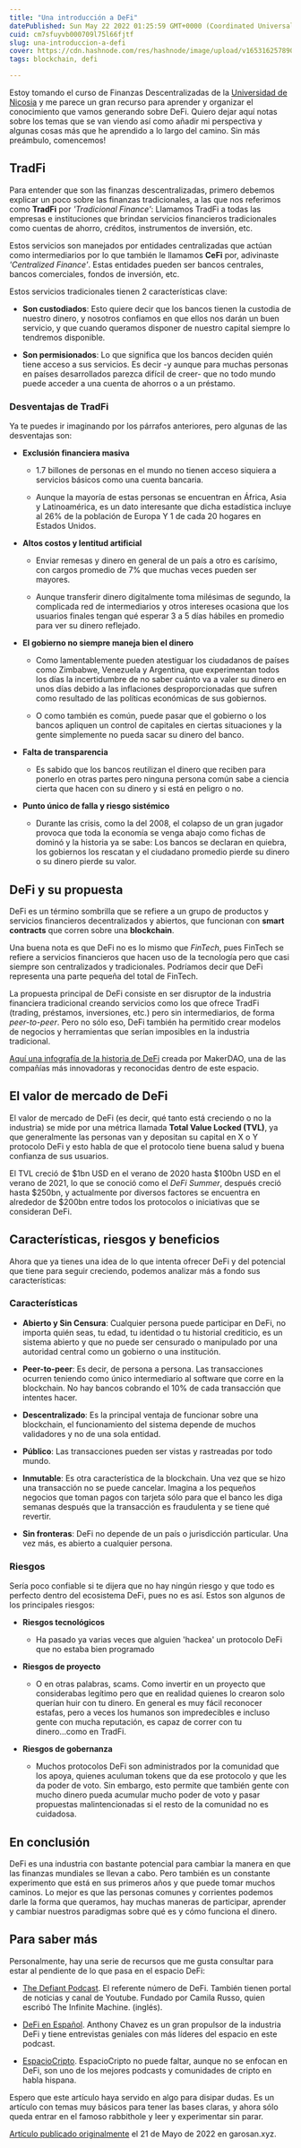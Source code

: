 ```yaml
---
title: "Una introducción a DeFi"
datePublished: Sun May 22 2022 01:25:59 GMT+0000 (Coordinated Universal Time)
cuid: cm7sfuyvb000709l75l66fjtf
slug: una-introduccion-a-defi
cover: https://cdn.hashnode.com/res/hashnode/image/upload/v1653162578908/2OUxqMM0Y.avif
tags: blockchain, defi

---
```


Estoy tomando el curso de Finanzas Descentralizadas de la [Universidad de Nicosia](https://www.unic.ac.cy/blockchain/free-defi-mooc/) y me parece un gran recurso para aprender y organizar el conocimiento que vamos generando sobre DeFi. Quiero dejar aquí notas sobre los temas que se van viendo así como añadir mi perspectiva y algunas cosas más que he aprendido a lo largo del camino. Sin más preámbulo, comencemos!

## TradFi

Para entender que son las finanzas descentralizadas, primero debemos explicar un poco sobre las finanzas tradicionales, a las que nos referimos como **TradFi** por *'Tradicional Finance'*: Llamamos TradFi a todas las empresas e instituciones que brindan servicios financieros tradicionales como cuentas de ahorro, créditos, instrumentos de inversión, etc.

Estos servicios son manejados por entidades centralizadas que actúan como intermediarios por lo que también le llamamos **CeFi** por, adivinaste *'Centralized Finance'*. Estas entidades pueden ser bancos centrales, bancos comerciales, fondos de inversión, etc.

Estos servicios tradicionales tienen 2 características clave:

* **Son custodiados**: Esto quiere decir que los bancos tienen la custodia de nuestro dinero, y nosotros confiamos en que ellos nos darán un buen servicio, y que cuando queramos disponer de nuestro capital siempre lo tendremos disponible.
    
* **Son permisionados**: Lo que significa que los bancos deciden quién tiene acceso a sus servicios. Es decir -y aunque para muchas personas en países desarrollados parezca difícil de creer- que no todo mundo puede acceder a una cuenta de ahorros o a un préstamo.
    

### Desventajas de TradFi

Ya te puedes ir imaginando por los párrafos anteriores, pero algunas de las desventajas son:

* **Exclusión financiera masiva**
    
    * 1.7 billones de personas en el mundo no tienen acceso siquiera a servicios básicos como una cuenta bancaria.
        
    * Aunque la mayoría de estas personas se encuentran en África, Asia y Latinoamérica, es un dato interesante que dicha estadística incluye al 26% de la población de Europa Y 1 de cada 20 hogares en Estados Unidos.
        
* **Altos costos y lentitud artificial**
    
    * Enviar remesas y dinero en general de un país a otro es carísimo, con cargos promedio de 7% que muchas veces pueden ser mayores.
        
    * Aunque transferir dinero digitalmente toma milésimas de segundo, la complicada red de intermediarios y otros intereses ocasiona que los usuarios finales tengan qué esperar 3 a 5 días hábiles en promedio para ver su dinero reflejado.
        
* **El gobierno no siempre maneja bien el dinero**
    
    * Como lamentablemente pueden atestiguar los ciudadanos de países como Zimbabwe, Venezuela y Argentina, que experimentan todos los días la incertidumbre de no saber cuánto va a valer su dinero en unos días debido a las inflaciones desproporcionadas que sufren como resultado de las políticas económicas de sus gobiernos.
        
    * O como también es común, puede pasar que el gobierno o los bancos apliquen un control de capitales en ciertas situaciones y la gente simplemente no pueda sacar su dinero del banco.
        
* **Falta de transparencia**
    
    * Es sabido que los bancos reutilizan el dinero que reciben para ponerlo en otras partes pero ninguna persona común sabe a ciencia cierta que hacen con su dinero y si está en peligro o no.
        
* **Punto único de falla y riesgo sistémico**
    
    * Durante las crisis, como la del 2008, el colapso de un gran jugador provoca que toda la economía se venga abajo como fichas de dominó y la historia ya se sabe: Los bancos se declaran en quiebra, los gobiernos los rescatan y el ciudadano promedio pierde su dinero o su dinero pierde su valor.
        

## DeFi y su propuesta

DeFi es un término sombrilla que se refiere a un grupo de productos y servicios financieros decentralizados y abiertos, que funcionan con **smart contracts** que corren sobre una **blockchain**.

Una buena nota es que DeFi no es lo mismo que *FinTech*, pues FinTech se refiere a servicios financieros que hacen uso de la tecnología pero que casi siempre son centralizados y tradicionales. Podríamos decir que DeFi representa una parte pequeña del total de FinTech.

La propuesta principal de DeFi consiste en ser disruptor de la industria financiera tradicional creando servicios como los que ofrece TradFi (trading, préstamos, inversiones, etc.) pero sin intermediarios, de forma *peer-to-peer*. Pero no sólo eso, DeFi también ha permitido crear modelos de negocios y herramientas que serían imposibles en la industria tradicional.

[Aquí una infografía de la historia de DeFi](https://blog.makerdao.com/a-brief-history-of-decentralized-finance-defi/) creada por MakerDAO, una de las compañías más innovadoras y reconocidas dentro de este espacio.

## El valor de mercado de DeFi

El valor de mercado de DeFi (es decir, qué tanto está creciendo o no la industria) se mide por una métrica llamada **Total Value Locked (TVL)**, ya que generalmente las personas van y depositan su capital en X o Y protocolo DeFi y esto habla de que el protocolo tiene buena salud y buena confianza de sus usuarios.

El TVL creció de $1bn USD en el verano de 2020 hasta $100bn USD en el verano de 2021, lo que se conoció como el *DeFi Summer*, después creció hasta $250bn, y actualmente por diversos factores se encuentra en alrededor de $200bn entre todos los protocolos o iniciativas que se consideran DeFi.

## Características, riesgos y beneficios

Ahora que ya tienes una idea de lo que intenta ofrecer DeFi y del potencial que tiene para seguir creciendo, podemos analizar más a fondo sus características:

### Características

* **Abierto y Sin Censura**: Cualquier persona puede participar en DeFi, no importa quién seas, tu edad, tu identidad o tu historial crediticio, es un sistema abierto y que no puede ser censurado o manipulado por una autoridad central como un gobierno o una institución.
    
* **Peer-to-peer**: Es decir, de persona a persona. Las transacciones ocurren teniendo como único intermediario al software que corre en la blockchain. No hay bancos cobrando el 10% de cada transacción que intentes hacer.
    
* **Descentralizado**: Es la principal ventaja de funcionar sobre una blockchain, el funcionamiento del sistema depende de muchos validadores y no de una sola entidad.
    
* **Público**: Las transacciones pueden ser vistas y rastreadas por todo mundo.
    
* **Inmutable**: Es otra característica de la blockchain. Una vez que se hizo una transacción no se puede cancelar. Imagina a los pequeños negocios que toman pagos con tarjeta sólo para que el banco les diga semanas después que la transacción es fraudulenta y se tiene qué revertir.
    
* **Sin fronteras**: DeFi no depende de un país o jurisdicción particular. Una vez más, es abierto a cualquier persona.
    

### Riesgos

Sería poco confiable si te dijera que no hay ningún riesgo y que todo es perfecto dentro del ecosistema DeFi, pues no es así. Estos son algunos de los principales riesgos:

* **Riesgos tecnológicos**
    
    * Ha pasado ya varias veces que alguien 'hackea' un protocolo DeFi que no estaba bien programado
        
* **Riesgos de proyecto**
    
    * O en otras palabras, scams. Como invertir en un proyecto que considerabas legítimo pero que en realidad quienes lo crearon solo querían huir con tu dinero. En general es muy fácil reconocer estafas, pero a veces los humanos son impredecibles e incluso gente con mucha reputación, es capaz de correr con tu dinero...como en TradFi.
        
* **Riesgos de gobernanza**
    
    * Muchos protocolos DeFi son administrados por la comunidad que los apoya, quienes aculuman tokens que da ese protocolo y que les da poder de voto. Sin embargo, esto permite que también gente con mucho dinero pueda acumular mucho poder de voto y pasar propuestas malintencionadas si el resto de la comunidad no es cuidadosa.
        

## En conclusión

DeFi es una industria con bastante potencial para cambiar la manera en que las finanzas mundiales se llevan a cabo. Pero también es un constante experimento que está en sus primeros años y que puede tomar muchos caminos. Lo mejor es que las personas comunes y corrientes podemos darle la forma que queramos, hay muchas maneras de participar, aprender y cambiar nuestros paradigmas sobre qué es y cómo funciona el dinero.

## Para saber más

Personalmente, hay una serie de recursos que me gusta consultar para estar al pendiente de lo que pasa en el espacio DeFi:

* [The Defiant Podcast](https://open.spotify.com/show/1dYQYB5WxUqmypXXkFuac0). El referente número de DeFi. También tienen portal de noticias y canal de Youtube. Fundado por Camila Russo, quien escribó The Infinite Machine. (inglés).
    
* [DeFi en Español](https://open.spotify.com/show/3BQuz3YdP8B7y49HgUMhpe). Anthony Chavez es un gran propulsor de la industria DeFi y tiene entrevistas geniales con más líderes del espacio en este podcast.
    
* [EspacioCripto](https://open.spotify.com/show/3aTbNIU9dcaWtkbd2QzaQz). EspacioCripto no puede faltar, aunque no se enfocan en DeFi, son uno de los mejores podcasts y comunidades de cripto en habla hispana.
    

Espero que este artículo haya servido en algo para disipar dudas. Es un artículo con temas muy básicos para tener las bases claras, y ahora sólo queda entrar en el famoso rabbithole y leer y experimentar sin parar.  
  
[Artículo publicado originalmente](https://garosan.hashnode.dev/una-introduccion-a-defi) el 21 de Mayo de 2022 en garosan.xyz.